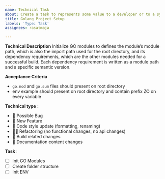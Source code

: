 ```yaml
---
name: Technical Task
about: Create a task to represents some value to a developer or to a system
title: Golang Project Setup
labels: 'Type: Task'
assignees: rasatmaja

---
```


**Technical Description**
Initialize GO modules to defines the module’s module path, which is also the import path used for the root directory, and its dependency requirements, which are the other modules needed for a successful build. Each dependency requirement is written as a module path and a specific semantic version.

**Acceptance Criteria**
- `go.mod` and `go.sum` files should present on root directory
- env example should present on root directory and contain prefix ZO on every variable


**Technical type** :  

- 🐞 Possible Bug
- 🦌 New Feature
- 🤴 Code style update (formatting, renaming)
- 🏇🏼 Refactoring (no functional changes, no api changes)
- 🏅 Build related changes
- 🦧 Documentation content changes

**Task** :
- [ ] Init GO Modules
- [ ] Create folder structure
- [ ] Init ENV
